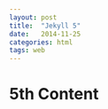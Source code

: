 ```yaml
---
layout: post
title:  "Jekyll 5"
date:   2014-11-25
categories: html
tags: web
---
```

# 5th Content
